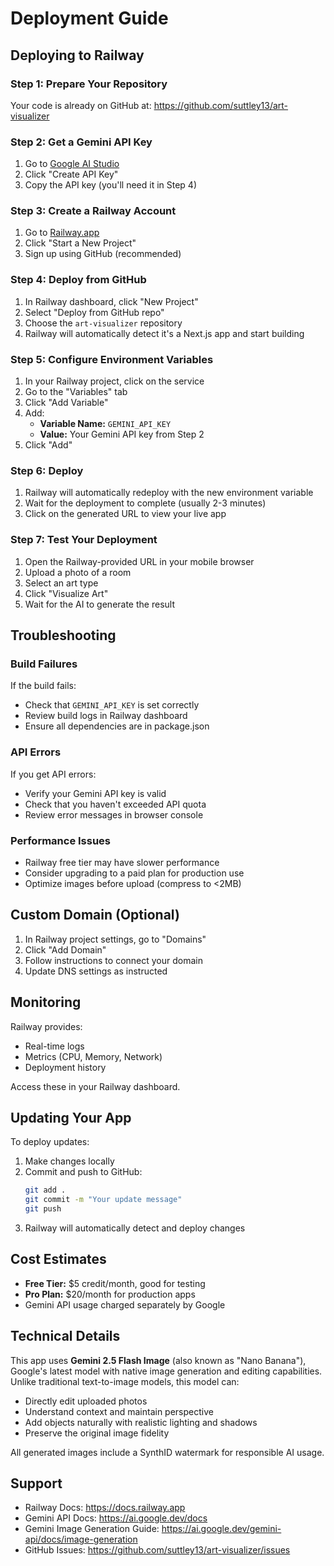 # Deployment Guide

## Deploying to Railway

### Step 1: Prepare Your Repository

Your code is already on GitHub at: https://github.com/suttley13/art-visualizer

### Step 2: Get a Gemini API Key

1. Go to [Google AI Studio](https://makersuite.google.com/app/apikey)
2. Click "Create API Key"
3. Copy the API key (you'll need it in Step 4)

### Step 3: Create a Railway Account

1. Go to [Railway.app](https://railway.app)
2. Click "Start a New Project"
3. Sign up using GitHub (recommended)

### Step 4: Deploy from GitHub

1. In Railway dashboard, click "New Project"
2. Select "Deploy from GitHub repo"
3. Choose the `art-visualizer` repository
4. Railway will automatically detect it's a Next.js app and start building

### Step 5: Configure Environment Variables

1. In your Railway project, click on the service
2. Go to the "Variables" tab
3. Click "Add Variable"
4. Add:
   - **Variable Name:** `GEMINI_API_KEY`
   - **Value:** Your Gemini API key from Step 2
5. Click "Add"

### Step 6: Deploy

1. Railway will automatically redeploy with the new environment variable
2. Wait for the deployment to complete (usually 2-3 minutes)
3. Click on the generated URL to view your live app

### Step 7: Test Your Deployment

1. Open the Railway-provided URL in your mobile browser
2. Upload a photo of a room
3. Select an art type
4. Click "Visualize Art"
5. Wait for the AI to generate the result

## Troubleshooting

### Build Failures

If the build fails:
- Check that `GEMINI_API_KEY` is set correctly
- Review build logs in Railway dashboard
- Ensure all dependencies are in package.json

### API Errors

If you get API errors:
- Verify your Gemini API key is valid
- Check that you haven't exceeded API quota
- Review error messages in browser console

### Performance Issues

- Railway free tier may have slower performance
- Consider upgrading to a paid plan for production use
- Optimize images before upload (compress to <2MB)

## Custom Domain (Optional)

1. In Railway project settings, go to "Domains"
2. Click "Add Domain"
3. Follow instructions to connect your domain
4. Update DNS settings as instructed

## Monitoring

Railway provides:
- Real-time logs
- Metrics (CPU, Memory, Network)
- Deployment history

Access these in your Railway dashboard.

## Updating Your App

To deploy updates:
1. Make changes locally
2. Commit and push to GitHub:
   ```bash
   git add .
   git commit -m "Your update message"
   git push
   ```
3. Railway will automatically detect and deploy changes

## Cost Estimates

- **Free Tier:** $5 credit/month, good for testing
- **Pro Plan:** $20/month for production apps
- Gemini API usage charged separately by Google

## Technical Details

This app uses **Gemini 2.5 Flash Image** (also known as "Nano Banana"), Google's latest model with native image generation and editing capabilities. Unlike traditional text-to-image models, this model can:

- Directly edit uploaded photos
- Understand context and maintain perspective
- Add objects naturally with realistic lighting and shadows
- Preserve the original image fidelity

All generated images include a SynthID watermark for responsible AI usage.

## Support

- Railway Docs: https://docs.railway.app
- Gemini API Docs: https://ai.google.dev/docs
- Gemini Image Generation Guide: https://ai.google.dev/gemini-api/docs/image-generation
- GitHub Issues: https://github.com/suttley13/art-visualizer/issues
